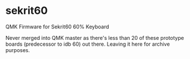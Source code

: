 # sekrit60
QMK Firmware for Sekrit60 60% Keyboard

Never merged into QMK master as there's less than 20 of these prototype boards (predecessor to idb 60) out there. Leaving it here for archive purposes.
